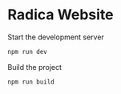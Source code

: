 # Radica Website

Start the development server

```bash
npm run dev
```

Build the project

```bash
npm run build
```
